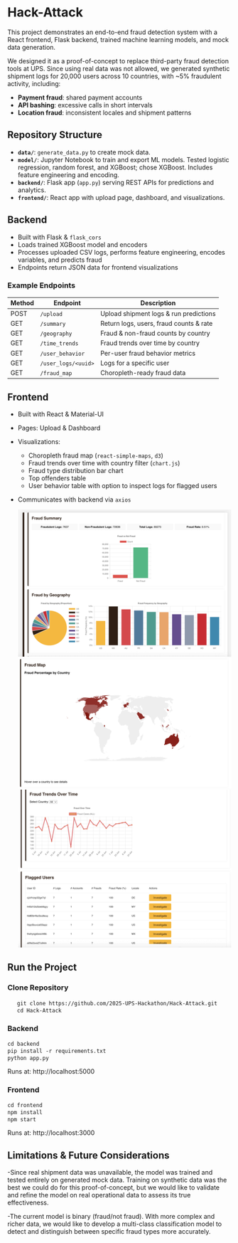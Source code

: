 # Hack-Attack

This project demonstrates an end-to-end fraud detection system with a React frontend, Flask backend, trained machine learning models, and mock data generation.

We designed it as a proof-of-concept to replace third-party fraud detection tools at UPS. Since using real data was not allowed, we generated synthetic shipment logs for 20,000 users across 10 countries, with ~5% fraudulent activity, including:
- **Payment fraud**: shared payment accounts
- **API bashing**: excessive calls in short intervals
- **Location fraud**: inconsistent locales and shipment patterns

## Repository Structure

- **`data/`**: `generate_data.py` to create mock data.
- **`model/`**: Jupyter Notebook to train and export ML models. Tested logistic regression, random forest, and XGBoost; chose XGBoost. Includes feature engineering and encoding.
- **`backend/`**: Flask app (`app.py`) serving REST APIs for predictions and analytics.
- **`frontend/`**: React app with upload page, dashboard, and visualizations.

## Backend
- Built with Flask & `flask_cors`
- Loads trained XGBoost model and encoders
- Processes uploaded CSV logs, performs feature engineering, encodes variables, and predicts fraud
- Endpoints return JSON data for frontend visualizations


### Example Endpoints

| Method | Endpoint             | Description |
|--------|----------------------|-------------|
| POST   | `/upload`           | Upload shipment logs & run predictions |
| GET    | `/summary`          | Return logs, users, fraud counts & rate |
| GET    | `/geography`        | Fraud & non-fraud counts by country |
| GET    | `/time_trends`      | Fraud trends over time by country |
| GET    | `/user_behavior`    | Per-user fraud behavior metrics |
| GET    | `/user_logs/<uuid>` | Logs for a specific user |
| GET    | `/fraud_map`        | Choropleth-ready fraud data |

## Frontend
- Built with React & Material-UI
- Pages: Upload & Dashboard
- Visualizations:
  - Choropleth fraud map (`react-simple-maps`, `d3`)
  - Fraud trends over time with country filter (`chart.js`)
  - Fraud type distribution bar chart
  - Top offenders table
  - User behavior table with option to inspect logs for flagged users
- Communicates with backend via `axios`

  ![Visualization1](images/Visualization1.png)
  ![Visualization2](images/Visualization2.png)
  ![Visualization3](images/Visualization3.png)

## Run the Project

### Clone Repository
```
   git clone https://github.com/2025-UPS-Hackathon/Hack-Attack.git
   cd Hack-Attack
```

### Backend

```
cd backend
pip install -r requirements.txt
python app.py
```
Runs at: http://localhost:5000

### Frontend
```
cd frontend
npm install
npm start
```

Runs at: http://localhost:3000




## Limitations & Future Considerations
-Since real shipment data was unavailable, the model was trained and tested entirely on generated mock data. Training on synthetic data was the best we could do for this proof-of-concept, but we would like to validate and refine the model on real operational data to assess its true effectiveness.

-The current model is binary (fraud/not fraud). With more complex and richer data, we would like to develop a multi-class classification model to detect and distinguish between specific fraud types more accurately.
